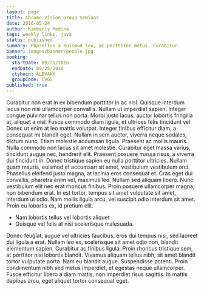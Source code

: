 ```yaml
---
layout: page
title: Chrome Vision Group Seminar
date: 2016-05-24
author: Kimberly Medina
tags: weekly links, java
status: published
summary: Phasellus a euismod leo, ac porttitor metus. Curabitur.
banner: images/banner/people.jpg
booking:
  startDate: 09/21/2016
  endDate: 09/25/2016
  ctyhocn: ALDVAHX
  groupCode: CVGS
published: true
---
```

Curabitur non erat in ex bibendum porttitor in ac nisl. Quisque interdum lacus non nisi ullamcorper convallis. Nullam ut imperdiet sapien. Integer congue pulvinar tellus non porta. Morbi justo lacus, auctor lobortis fringilla at, aliquet a nisl. Fusce commodo diam ligula, et ultrices felis tincidunt vel. Donec ut enim at leo mattis volutpat. Integer finibus efficitur diam, a consequat mi blandit eget. Nullam in sem auctor, viverra neque sodales, dictum nunc. Etiam molestie accumsan ligula. Praesent ac mollis mauris. Nulla commodo non lacus sit amet molestie. Curabitur eget massa varius, tincidunt augue nec, hendrerit elit. Praesent posuere massa risus, a viverra dui tincidunt in.
Donec tristique sapien eu nulla porttitor ultricies. Nullam quam mauris, euismod et accumsan sit amet, vestibulum vestibulum orci. Phasellus eleifend justo magna, at lacinia eros consequat et. Cras eget dui convallis, pharetra enim vel, maximus leo. Nullam sed aliquam libero. Nunc vestibulum elit nec erat rhoncus finibus. Proin posuere ullamcorper magna, non bibendum erat. In est tortor, tempus sit amet vulputate sit amet, interdum ut odio. Nam mollis ligula arcu, vel suscipit odio interdum sit amet. Proin eu lobortis ex, id pretium elit.

* Nam lobortis tellus vel lobortis aliquet
* Quisque vel felis at nisi scelerisque malesuada.

Donec feugiat, augue vel ultricies faucibus, eros dui tempus nisi, sed laoreet dui ligula a erat. Nullam leo ex, scelerisque sit amet odio non, blandit elementum sapien. Curabitur ac finibus ligula. Proin rhoncus tristique sem, at porttitor nisl lobortis blandit. Vivamus aliquam tellus nibh, sit amet blandit tortor vulputate porta. Nam eu blandit augue. Suspendisse potenti. Proin condimentum nibh sed metus imperdiet, et egestas neque ullamcorper. Fusce efficitur libero a diam mattis, non imperdiet risus sagittis. In mattis dapibus arcu, eget aliquet tortor consequat eget.
